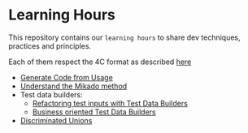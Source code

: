 # Learning Hours
This repository contains our `learning hours` to share dev techniques, practices and principles.

Each of them respect the 4C format as described [here](https://www.sammancoaching.org/)

- [Generate Code from Usage](generate-code-from-usage/Facilitation.md)
- [Understand the Mikado method](mikado-method/step-1/Facilitation.md)
- Test data builders:
  - [Refactoring test inputs with Test Data Builders](test-data-builders/refactoring-test-inputs-with-test-data-builders/Facilitation.md)
  - [Business oriented Test Data Builders](test-data-builders/business-oriented-test-data-builders/Facilitation.md)
- [Discriminated Unions](discriminated-unions/Facilitation.md)